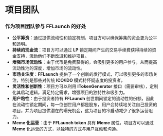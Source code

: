 # 项目团队

### **作为项目团队参与 FFLaunch 的好处**

* **公平筹资**：通过提供流动性和锁定机制，项目方可以确保筹集的资金更为公平和透明。
* **持续的现金流**：项目方可以通过 **LP** 锁定期间产生的交易手续费获得持续的资金支持，激励他们不断改进和维护项目。
* **增强市场流动性**：由于代币是免费获得的，会吸引更多的用户参与，从而提高流动性池的深度，增加市场的流动性。
* **市场关注度**：**FFLaunch** 提供了一个创新的发行模式，可以吸引更多的市场关注，特别是那些对传统 **ICO/IDO** 模式持怀疑态度的投资者。
* **灵活性和创新性**：项目方可以利用 **ITokenGenerator** 接口（需要审核），定制化其启动逻辑，满足特定需求，增强项目的独特性和吸引力。
* **用户粘性**：由于投资者持有 **FFLaunch** 创世期间锁定的流动性的份额，因此在流动性锁定期间，每一位创世用户都是股东，用户会持续地关注自己投资的项目，并为项目提供潜在的曝光机会，这为项目的冷启动减少了很多运营阻力。
* **Meme 化运营**：由于 **FFLaunch token** 具有 **Meme** 属性，项目方可以通过 **Meme** 化运营的方式，以独特的方式与用户互动和沟通。
